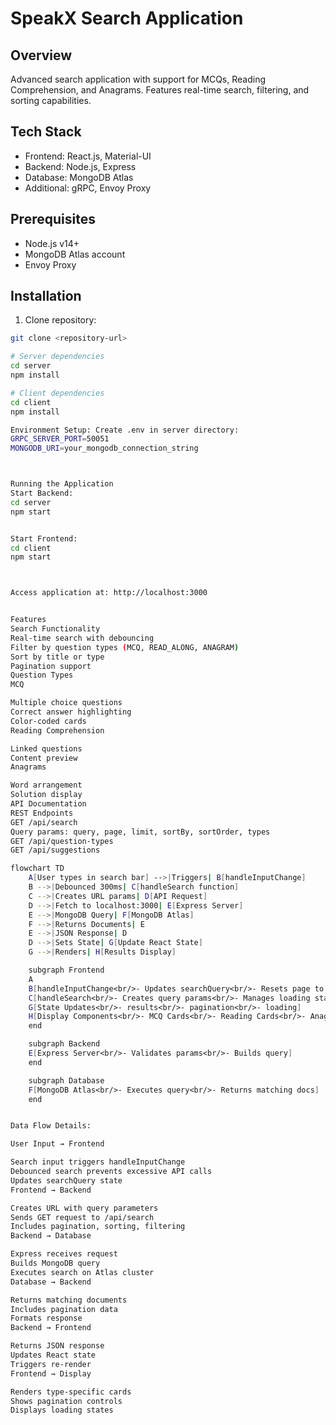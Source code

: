# SpeakX Search Application

## Overview
Advanced search application with support for MCQs, Reading Comprehension, and Anagrams. Features real-time search, filtering, and sorting capabilities.

## Tech Stack
- Frontend: React.js, Material-UI
- Backend: Node.js, Express
- Database: MongoDB Atlas
- Additional: gRPC, Envoy Proxy

## Prerequisites
- Node.js v14+
- MongoDB Atlas account
- Envoy Proxy

## Installation

1. Clone repository:
```bash
git clone <repository-url>

# Server dependencies
cd server
npm install

# Client dependencies
cd client
npm install

Environment Setup: Create .env in server directory:
GRPC_SERVER_PORT=50051
MONGODB_URI=your_mongodb_connection_string



Running the Application
Start Backend:
cd server
npm start


Start Frontend:
cd client
npm start



Access application at: http://localhost:3000


Features
Search Functionality
Real-time search with debouncing
Filter by question types (MCQ, READ_ALONG, ANAGRAM)
Sort by title or type
Pagination support
Question Types
MCQ

Multiple choice questions
Correct answer highlighting
Color-coded cards
Reading Comprehension

Linked questions
Content preview
Anagrams

Word arrangement
Solution display
API Documentation
REST Endpoints
GET /api/search
Query params: query, page, limit, sortBy, sortOrder, types
GET /api/question-types
GET /api/suggestions

flowchart TD
    A[User types in search bar] -->|Triggers| B[handleInputChange]
    B -->|Debounced 300ms| C[handleSearch function]
    C -->|Creates URL params| D[API Request]
    D -->|Fetch to localhost:3000| E[Express Server]
    E -->|MongoDB Query| F[MongoDB Atlas]
    F -->|Returns Documents| E
    E -->|JSON Response| D
    D -->|Sets State| G[Update React State]
    G -->|Renders| H[Results Display]

    subgraph Frontend
    A
    B[handleInputChange<br/>- Updates searchQuery<br/>- Resets page to 1]
    C[handleSearch<br/>- Creates query params<br/>- Manages loading state]
    G[State Updates<br/>- results<br/>- pagination<br/>- loading]
    H[Display Components<br/>- MCQ Cards<br/>- Reading Cards<br/>- Anagram Cards]
    end

    subgraph Backend
    E[Express Server<br/>- Validates params<br/>- Builds query]
    end

    subgraph Database
    F[MongoDB Atlas<br/>- Executes query<br/>- Returns matching docs]
    end


Data Flow Details:

User Input → Frontend

Search input triggers handleInputChange
Debounced search prevents excessive API calls
Updates searchQuery state
Frontend → Backend

Creates URL with query parameters
Sends GET request to /api/search
Includes pagination, sorting, filtering
Backend → Database

Express receives request
Builds MongoDB query
Executes search on Atlas cluster
Database → Backend

Returns matching documents
Includes pagination data
Formats response
Backend → Frontend

Returns JSON response
Updates React state
Triggers re-render
Frontend → Display

Renders type-specific cards
Shows pagination controls
Displays loading states
